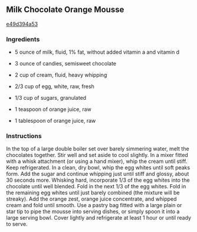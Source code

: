 ## Milk Chocolate Orange Mousse

[e49d394a53](http://www.foodnetwork.com/recipes/milk-chocolate-orange-mousse-recipe.html)

### Ingredients

 - 5 ounce of milk, fluid, 1% fat, without added vitamin a and vitamin d

 - 3 ounce of candies, semisweet chocolate

 - 2 cup of cream, fluid, heavy whipping

 - 2/3 cup of egg, white, raw, fresh

 - 1/3 cup of sugars, granulated

 - 1 teaspoon of orange juice, raw

 - 1 tablespoon of orange juice, raw

### Instructions

In the top of a large double boiler set over barely simmering water, melt the chocolates together. Stir well and set aside to cool slightly. In a mixer fitted with a whisk attachment (or using a hand mixer), whip the cream until stiff. Keep refrigerated. In a clean, dry bowl, whip the egg whites until soft peaks form. Add the sugar and continue whipping just until stiff and glossy, about 30 seconds more. Whisking hard, incorporate 1/3 of the egg whites into the chocolate until well blended. Fold in the next 1/3 of the egg whites. Fold in the remaining egg whites until just barely combined (the mixture will be streaky). Add the orange zest, orange juice concentrate, and whipped cream and fold until smooth. Use a pastry bag fitted with a large plain or star tip to pipe the mousse into serving dishes, or simply spoon it into a large serving bowl. Cover lightly and refrigerate at least 1 hour or until ready to serve.